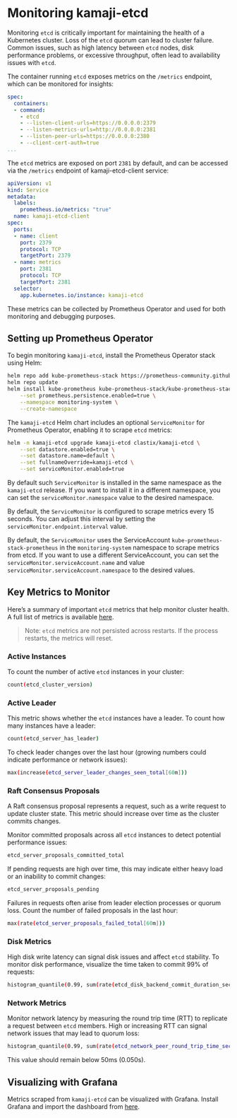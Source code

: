 # Monitoring kamaji-etcd

Monitoring `etcd` is critically important for maintaining the health of a Kubernetes cluster. Loss of the `etcd` quorum can lead to cluster failure. Common issues, such as high latency between `etcd` nodes, disk performance problems, or excessive throughput, often lead to availability issues with `etcd`.

The container running `etcd` exposes metrics on the `/metrics` endpoint, which can be monitored for insights:

```yaml
spec:
  containers:
  - command:
    - etcd
    - --listen-client-urls=https://0.0.0.0:2379
    - --listen-metrics-urls=http://0.0.0.0:2381
    - --listen-peer-urls=https://0.0.0.0:2380
    - --client-cert-auth=true
...
```

The `etcd` metrics are exposed on port `2381` by default, and can be accessed via the `/metrics` endpoint of kamaji-etcd-client service:

```yaml
apiVersion: v1
kind: Service
metadata:
  labels:
    prometheus.io/metrics: "true"
  name: kamaji-etcd-client
spec:
  ports:
  - name: client
    port: 2379
    protocol: TCP
    targetPort: 2379
  - name: metrics
    port: 2381
    protocol: TCP
    targetPort: 2381
  selector:
    app.kubernetes.io/instance: kamaji-etcd
```

These metrics can be collected by Prometheus Operator and used for both monitoring and debugging purposes.

## Setting up Prometheus Operator

To begin monitoring `kamaji-etcd`, install the Prometheus Operator stack using Helm:

```sh
helm repo add kube-prometheus-stack https://prometheus-community.github.io/helm-charts
helm repo update
helm install kube-prometheus kube-prometheus-stack/kube-prometheus-stack \
    --set prometheus.persistence.enabled=true \
    --namespace monitoring-system \
    --create-namespace
```

The `kamaji-etcd` Helm chart includes an optional `ServiceMonitor` for Prometheus Operator, enabling it to scrape `etcd` metrics:

```sh
helm -n kamaji-etcd upgrade kamaji-etcd clastix/kamaji-etcd \
    --set datastore.enabled=true \
    --set datastore.name=default \
    --set fullnameOverride=kamaji-etcd \
    --set serviceMonitor.enabled=true
```

By default such `ServiceMonitor` is installed in the same namespace as the `kamaji-etcd` release. If you want to install it in a different namespace, you can set the `serviceMonitor.namespace` value to the desired namespace.

By default, the `ServiceMonitor` is configured to scrape metrics every 15 seconds. You can adjust this interval by setting the `serviceMonitor.endpoint.interval` value.

By default, the `ServiceMonitor` uses the ServiceAccount `kube-prometheus-stack-prometheus` in the `monitoring-system` namespace to scrape metrics from etcd. If you want to use a different ServiceAccount, you can set the `serviceMonitor.serviceAccount.name` and value `serviceMonitor.serviceAccount.namespace` to the desired values.

## Key Metrics to Monitor

Here’s a summary of important `etcd` metrics that help monitor cluster health. A full list of metrics is available [here](https://etcd.io/docs/v3.5/metrics/etcd-metrics-latest.txt).

> Note: `etcd` metrics are not persisted across restarts. If the process restarts, the metrics will reset.

### Active Instances

To count the number of active `etcd` instances in your cluster:

```sh
count(etcd_cluster_version)
```

### Active Leader

This metric shows whether the `etcd` instances have a leader. To count how many instances have a leader:

```sh
count(etcd_server_has_leader)
```

To check leader changes over the last hour (growing numbers could indicate performance or network issues):

```sh
max(increase(etcd_server_leader_changes_seen_total[60m]))
```

### Raft Consensus Proposals

A Raft consensus proposal represents a request, such as a write request to update cluster state. This metric should increase over time as the cluster commits changes.

Monitor committed proposals across all `etcd` instances to detect potential performance issues:

```sh
etcd_server_proposals_committed_total
```

If pending requests are high over time, this may indicate either heavy load or an inability to commit changes:

```sh
etcd_server_proposals_pending
```

Failures in requests often arise from leader election processes or quorum loss. Count the number of failed proposals in the last hour:

```sh
max(rate(etcd_server_proposals_failed_total[60m]))
```

### Disk Metrics

High disk write latency can signal disk issues and affect `etcd` stability. To monitor disk performance, visualize the time taken to commit 99% of requests:

```sh
histogram_quantile(0.99, sum(rate(etcd_disk_backend_commit_duration_seconds_bucket{job=~"kamaji-etcd"}[5m])) by (le,instance))
```

### Network Metrics

Monitor network latency by measuring the round trip time (RTT) to replicate a request between `etcd` members. High or increasing RTT can signal network issues that may lead to quorum loss:

```sh
histogram_quantile(0.99, sum(rate(etcd_network_peer_round_trip_time_seconds_bucket[5m])) by (le,instance))
```

This value should remain below 50ms (0.050s).

## Visualizing with Grafana

Metrics scraped from `kamaji-etcd` can be visualized with Grafana. Install Grafana and import the dashboard from [here](../monitoring/grafana-dashboard.json).

